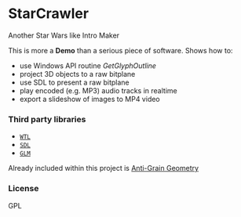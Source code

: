 # StarCrawler
Another Star Wars like Intro Maker

This is more a **Demo** than a serious piece of software. Shows how to:

* use Windows API routine _GetGlyphOutline_
* project 3D objects to a raw bitplane
* use SDL to present a raw bitplane
* play encoded (e.g. MP3) audio tracks in realtime
* export a slideshow of images to MP4 video

### Third party libraries
* [`WTL`](https://sourceforge.net/projects/wtl)
* [`SDL`](https://www.libsdl.org/)
* [`GLM`](http://glm.g-truc.net)

Already included within this project is [Anti-Grain Geometry](http://www.antigrain.com)


### License
GPL

